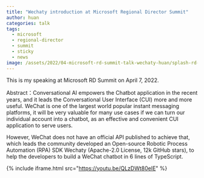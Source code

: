 ```yaml
---
title: "Wechaty introduction at Microsoft Regional Director Summit"
author: huan
categories: talk
tags:
  - microsoft
  - regional-director
  - summit
  - sticky
  - news
image: /assets/2022/04-microsoft-rd-summit-talk-wechaty-huan/splash-rd-talk.webp
---
```


This is my speaking at Microsoft RD Summit on April 7, 2022.

Abstract：Conversational AI empowers the Chatbot application in the recent years, and it leads the Conversational User Interface (CUI) more and more useful. WeChat is one of the largest world popular instant messaging platforms, it will be very valuable for many use cases if we can turn our individual account into a chatbot, as an effective and convenient CUI application to serve users.

However, WeChat does not have an official API published to achieve that, which leads the community developed an Open-source Robotic Process Automation (RPA) SDK Wechaty (Apache-2.0 License, 12k GitHub stars), to help the developers to build a WeChat chatbot in 6 lines of TypeScript.

{% include iframe.html src="https://youtu.be/QLzDWt80eIE" %}
